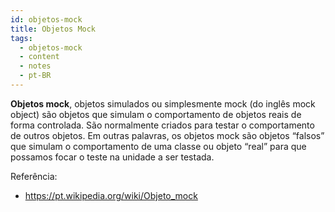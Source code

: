 ```yaml
---
id: objetos-mock
title: Objetos Mock
tags:
  - objetos-mock
  - content
  - notes
  - pt-BR
---
```


**Objetos mock**, objetos simulados ou simplesmente mock (do inglês mock object) são objetos que simulam o comportamento de objetos reais de forma controlada. São normalmente criados para testar o comportamento de outros objetos. Em outras palavras, os objetos mock são objetos “falsos” que simulam o comportamento de uma classe ou objeto “real” para que possamos focar o teste na unidade a ser testada.

Referência:
- https://pt.wikipedia.org/wiki/Objeto_mock